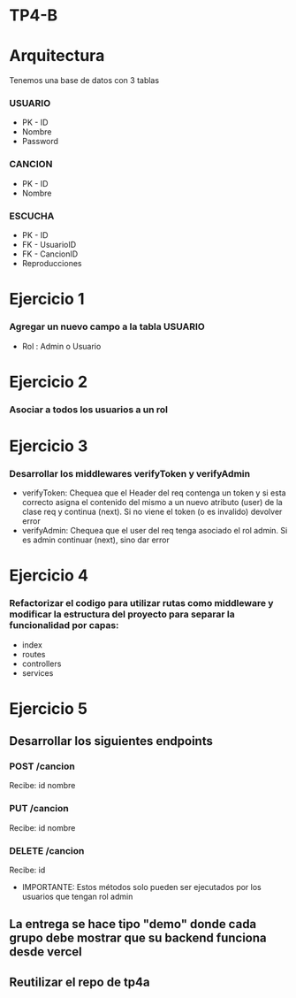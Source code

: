 # TP4-B
# Arquitectura

Tenemos una base de datos con 3 tablas

### USUARIO
* PK - ID
* Nombre
* Password

### CANCION
* PK - ID
* Nombre


### ESCUCHA
* PK - ID
* FK - UsuarioID
* FK - CancionID
* Reproducciones


# Ejercicio 1

### Agregar un nuevo campo a la tabla USUARIO
* Rol : Admin o Usuario


# Ejercicio 2

### Asociar a todos los usuarios a un rol


# Ejercicio 3

###  Desarrollar los middlewares verifyToken y verifyAdmin
* verifyToken: Chequea que el Header del req contenga un token y si esta correcto asigna el contenido del mismo a un nuevo atributo (user) de la clase req y continua (next). Si no viene el token (o es invalido) devolver error
* verifyAdmin: Chequea que el user del req tenga asociado el rol admin. Si es admin continuar (next), sino dar error

  
# Ejercicio 4

###  Refactorizar el codigo para utilizar rutas como middleware y modificar la estructura del proyecto para separar la funcionalidad por capas:
* index
* routes
* controllers
* services


# Ejercicio 5

## Desarrollar los siguientes endpoints

### POST /cancion
Recibe:
id
nombre

### PUT /cancion
Recibe:
id
nombre

### DELETE /cancion
Recibe:
id

* IMPORTANTE: Estos métodos solo pueden ser ejecutados por los usuarios que tengan rol admin


## La entrega se hace tipo "demo" donde cada grupo debe mostrar que su backend funciona desde vercel
## Reutilizar el repo de tp4a 
